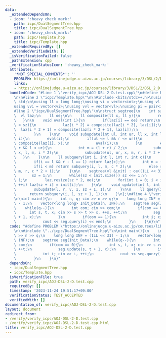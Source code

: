 ```yaml
---
data:
  _extendedDependsOn:
  - icon: ':heavy_check_mark:'
    path: icpc/DualSegmentTree.hpp
    title: icpc/DualSegmentTree.hpp
  - icon: ':heavy_check_mark:'
    path: icpc/Template.hpp
    title: icpc/Template.hpp
  _extendedRequiredBy: []
  _extendedVerifiedWith: []
  _isVerificationFailed: false
  _pathExtension: cpp
  _verificationStatusIcon: ':heavy_check_mark:'
  attributes:
    '*NOT_SPECIAL_COMMENTS*': ''
    PROBLEM: https://onlinejudge.u-aizu.ac.jp/courses/library/3/DSL/2/DSL_2_D
    links:
    - https://onlinejudge.u-aizu.ac.jp/courses/library/3/DSL/2/DSL_2_D
  bundledCode: "#line 1 \"verify_icpc/AOJ-DSL-2-D.test.cpp\"\n#define PROBLEM \"https://onlinejudge.u-aizu.ac.jp/courses/library/3/DSL/2/DSL_2_D\"\
    \n\n#line 2 \"icpc/Template.hpp\"\n\n#include <bits/stdc++.h>\nusing namespace\
    \ std;\n\nusing ll = long long;\nusing vi = vector<int>;\nusing vl = vector<ll>;\n\
    using vvi = vector<vi>;\nusing vvl = vector<vl>;\nusing pi = pair<int, int>;\n\
    #line 2 \"icpc/DualSegmentTree.hpp\"\n\nstruct segtree{\n    int sz, ofs;\n  \
    \  vl laz;\n    ll oe;\n\n    ll composite(ll x, ll y){\n        return y;\n \
    \   }\n\n    void eval(int i){\n        if(laz[i] == oe) return;\n        if(i\
    \ < sz){\n            laz[i * 2] = composite(laz[i * 2], laz[i]);\n          \
    \  laz[i * 2 + 1] = composite(laz[i * 2 + 1], laz[i]);\n            laz[i] = oe;\n\
    \        }\n    }\n\n    void subupdate(int ul, int ur, ll x, int l, int r, int\
    \ i){\n        eval(i);\n        if(ul <= l && r <= ur){\n            laz[i] =\
    \ composite(laz[i], x);\n            eval(i);\n        }\n        else if(ul <\
    \ r && l < ur){\n            int m = (l + r) / 2;\n            subupdate(ul, ur,\
    \ x, l, m, i * 2);\n            subupdate(ul, ur, x, m, r, i * 2 + 1);\n     \
    \   }\n    }\n\n    ll subquery(int i, int l, int r, int c){\n        eval(c);\n\
    \        if(i == l && r - l == 1) return laz[c];\n        int m = (l + r) / 2;\n\
    \        if(i < m) return subquery(i, l, m, c * 2);\n        else return subquery(i,\
    \ m, r, c * 2 + 1);\n    }\n\n    segtree(vl &init) : oe((1LL << 31) - 1){\n \
    \       sz = 1;\n        while(sz < init.size()) sz <<= 1;\n        ofs = sz -\
    \ 1;\n        laz.resize(sz * 2, oe);\n        for(int i = 0; i < init.size();\
    \ ++i) laz[sz + i] = init[i];\n    }\n\n    void update(int l, int r, ll v){\n\
    \        subupdate(l, r, v, 1, sz + 1, 1);\n    }\n\n    ll query(int i){\n  \
    \      return subquery(i, 1, sz + 1, 1);\n    }\n};\n#line 4 \"verify_icpc/AOJ-DSL-2-D.test.cpp\"\
    \n\nint main(){\n    int n, q; cin >> n >> q;\n    long long INF = (1LL << 31)\
    \ - 1;\n    vector<long long> Init_Data(n, INF);\n    segtree seg(Init_Data);\n\
    \    while(q--){\n        int com; cin >> com;\n        if(com == 0){\n      \
    \      int s, t, x; cin >> s >> t >> x, ++s, ++t;\n            seg.update(s, t\
    \ + 1, x);\n        }\n        if(com == 1){\n            int i; cin >> i, ++i;\n\
    \            cout << seg.query(i) << endl;\n        }\n    }\n}\n"
  code: "#define PROBLEM \"https://onlinejudge.u-aizu.ac.jp/courses/library/3/DSL/2/DSL_2_D\"\
    \n\n#include \"../icpc/DualSegmentTree.hpp\"\n\nint main(){\n    int n, q; cin\
    \ >> n >> q;\n    long long INF = (1LL << 31) - 1;\n    vector<long long> Init_Data(n,\
    \ INF);\n    segtree seg(Init_Data);\n    while(q--){\n        int com; cin >>\
    \ com;\n        if(com == 0){\n            int s, t, x; cin >> s >> t >> x, ++s,\
    \ ++t;\n            seg.update(s, t + 1, x);\n        }\n        if(com == 1){\n\
    \            int i; cin >> i, ++i;\n            cout << seg.query(i) << endl;\n\
    \        }\n    }\n}"
  dependsOn:
  - icpc/DualSegmentTree.hpp
  - icpc/Template.hpp
  isVerificationFile: true
  path: verify_icpc/AOJ-DSL-2-D.test.cpp
  requiredBy: []
  timestamp: '2023-11-24 19:51:17+09:00'
  verificationStatus: TEST_ACCEPTED
  verifiedWith: []
documentation_of: verify_icpc/AOJ-DSL-2-D.test.cpp
layout: document
redirect_from:
- /verify/verify_icpc/AOJ-DSL-2-D.test.cpp
- /verify/verify_icpc/AOJ-DSL-2-D.test.cpp.html
title: verify_icpc/AOJ-DSL-2-D.test.cpp
---
```

